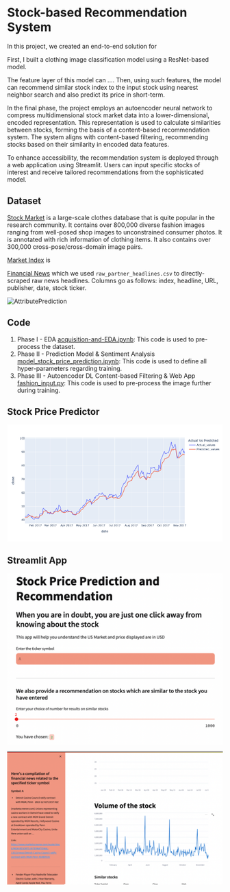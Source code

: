 # Stock-based Recommendation System

In this project, we created an end-to-end solution for 

First, I built a clothing image classification model using a ResNet-based model. 

The feature layer of this model can .... Then, using such features, the model can recommend similar stock index to the input stock using nearest neighbor search and also predict its price in short-term.


In the final phase, the project employs an autoencoder neural network to compress multidimensional stock market data into a lower-dimensional, encoded representation. This representation is used to calculate similarities between stocks, forming the basis of a content-based recommendation system. The system aligns with content-based filtering, recommending stocks based on their similarity in encoded data features.

To enhance accessibility, the recommendation system is deployed through a web application using Streamlit. Users can input specific stocks of interest and receive tailored recommendations from the sophisticated model.

## Dataset
[Stock Market](https://www.kaggle.com/datasets/borismarjanovic/price-volume-data-for-all-us-stocks-etfs) is a large-scale clothes database that is quite popular in the research community. It contains over 800,000 diverse fashion images ranging from well-posed shop images to unconstrained consumer photos. It is annotated with rich information of clothing items. It also contains over 300,000 cross-pose/cross-domain image pairs.

[Market Index](https://www.nasdaq.com/market-activity/stocks) is 


[Financial News](https://www.kaggle.com/datasets/miguelaenlle/massive-stock-news-analysis-db-for-nlpbacktests) which we used `raw_partner_headlines.csv` to directly-scraped raw news headlines. Columns go as follows: index, headline, URL, publisher, date, stock ticker. 


![AttributePrediction](deep-fashion-attribute-prediction.jpg)

## Code
1. Phase I - EDA [acquisition-and-EDA.ipynb](acquisition-and-EDA.ipynb): This code is used to pre-process the dataset.
2. Phase II - Prediction Model & Sentiment Analysis [model_stock_price_prediction.ipynb](model_stock_price_prediction.ipynb): This code is used to define all hyper-parameters regarding training.
3. Phase III - Autoencoder DL Content-based Filtering & Web App [fashion_input.py](): This code is used to pre-process the image further during training.


## Stock Price Predictor

![ModelPerformance](Assets/unnamed-3.png)


## Streamlit App 

![UI](Assets/unnamed.png)


![news](Assets/unnamed-2.png)

